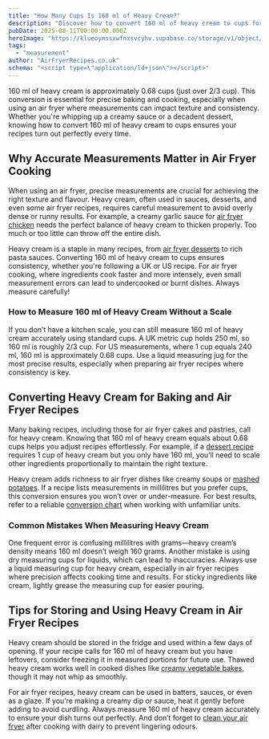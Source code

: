 ```yaml
---
title: "How Many Cups Is 160 ml of Heavy Cream?"
description: "Discover how to convert 160 ml of heavy cream to cups for perfect baking and cooking every time. Includes air fryer-friendly tips!"
pubDate: 2025-08-11T00:00:00.000Z
heroImage: "https://klueoymssxwfnxsvcyhv.supabase.co/storage/v1/object/public/md/how-many-cups-is-160-ml-of-heavy-cream-2721c4cd.webp"
tags:
  - "measurement"
author: "AirFryerRecipes.co.uk"
schema: "<script type=\"application/ld+json\"></script>"
---
```


<p>160 ml of heavy cream is approximately 0.68 cups (just over 2/3 cup). This conversion is essential for precise baking and cooking, especially when using an air fryer where measurements can impact texture and consistency. Whether you're whipping up a creamy sauce or a decadent dessert, knowing how to convert 160 ml of heavy cream to cups ensures your recipes turn out perfectly every time.</p>  

<h2>Why Accurate Measurements Matter in Air Fryer Cooking</h2>  
<p>When using an air fryer, precise measurements are crucial for achieving the right texture and flavour. Heavy cream, often used in sauces, desserts, and even some air fryer recipes, requires careful measurement to avoid overly dense or runny results. For example, a creamy garlic sauce for <a href=https://www.airfryerrecipe.co.uk/recipe-category/chicken>air fryer chicken</a> needs the perfect balance of heavy cream to thicken properly. Too much or too little can throw off the entire dish.</p>  

<p>Heavy cream is a staple in many recipes, from <a href=https://www.airfryerrecipe.co.uk/recipes>air fryer desserts</a> to rich pasta sauces. Converting 160 ml of heavy cream to cups ensures consistency, whether you're following a UK or US recipe. For air fryer cooking, where ingredients cook faster and more intensely, even small measurement errors can lead to undercooked or burnt dishes. Always measure carefully!</p>  

<h3>How to Measure 160 ml of Heavy Cream Without a Scale</h3>  
<p>If you don’t have a kitchen scale, you can still measure 160 ml of heavy cream accurately using standard cups. A UK metric cup holds 250 ml, so 160 ml is roughly 2/3 cup. For US measurements, where 1 cup equals 240 ml, 160 ml is approximately 0.68 cups. Use a liquid measuring jug for the most precise results, especially when preparing air fryer recipes where consistency is key.</p>  

<h2>Converting Heavy Cream for Baking and Air Fryer Recipes</h2>  
<p>Many baking recipes, including those for air fryer cakes and pastries, call for heavy cream. Knowing that 160 ml of heavy cream equals about 0.68 cups helps you adjust recipes effortlessly. For example, if a <a href=https://www.airfryerrecipe.co.uk/recipe-category/dessert>dessert recipe</a> requires 1 cup of heavy cream but you only have 160 ml, you’ll need to scale other ingredients proportionally to maintain the right texture.</p>  

<p>Heavy cream adds richness to air fryer dishes like creamy soups or <a href=https://www.airfryerrecipe.co.uk/recipe-category/potatoes>mashed potatoes</a>. If a recipe lists measurements in millilitres but you prefer cups, this conversion ensures you won’t over or under-measure. For best results, refer to a reliable <a href=https://www.airfryerrecipe.co.uk/air-fryer-conversion-chart>conversion chart</a> when working with unfamiliar units.</p>  

<h3>Common Mistakes When Measuring Heavy Cream</h3>  
<p>One frequent error is confusing millilitres with grams—heavy cream’s density means 160 ml doesn’t weigh 160 grams. Another mistake is using dry measuring cups for liquids, which can lead to inaccuracies. Always use a liquid measuring cup for heavy cream, especially in air fryer recipes where precision affects cooking time and results. For sticky ingredients like cream, lightly grease the measuring cup for easier pouring.</p>  

<h2>Tips for Storing and Using Heavy Cream in Air Fryer Recipes</h2>  
<p>Heavy cream should be stored in the fridge and used within a few days of opening. If your recipe calls for 160 ml of heavy cream but you have leftovers, consider freezing it in measured portions for future use. Thawed heavy cream works well in cooked dishes like <a href=https://www.airfryerrecipe.co.uk/recipe-category/vegetables>creamy vegetable bakes</a>, though it may not whip as smoothly.</p>  

<p>For air fryer recipes, heavy cream can be used in batters, sauces, or even as a glaze. If you’re making a creamy dip or sauce, heat it gently before adding to avoid curdling. Always measure 160 ml of heavy cream accurately to ensure your dish turns out perfectly. And don’t forget to <a href=https://www.airfryerrecipe.co.uk/air-fryer-cleaner>clean your air fryer</a> after cooking with dairy to prevent lingering odours.</p>